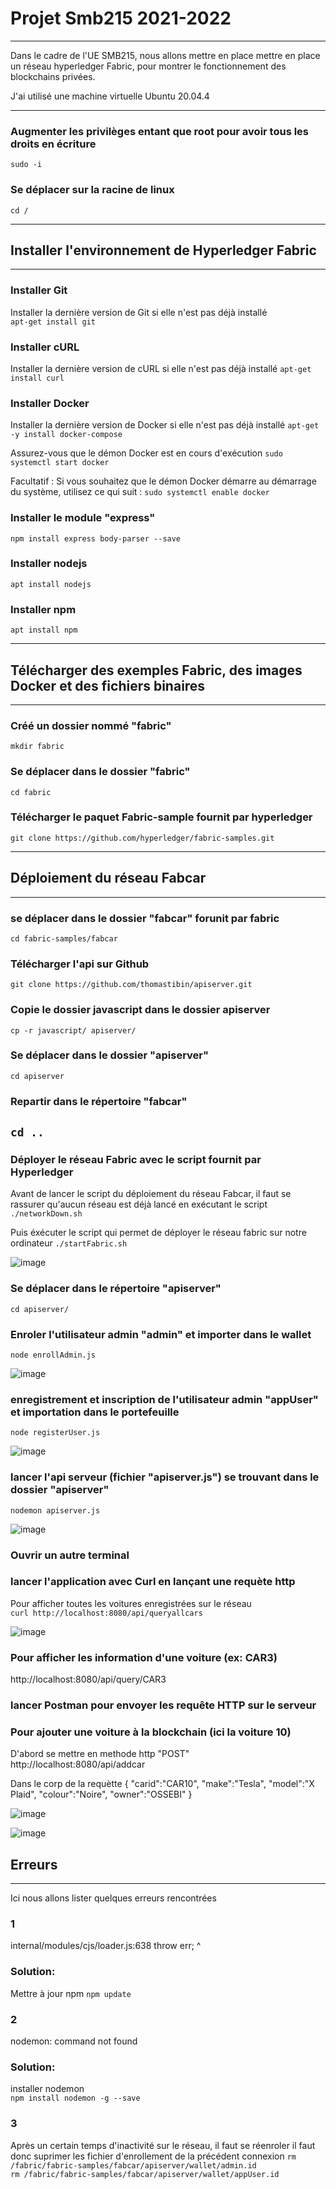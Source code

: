 # Projet Smb215 2021-2022

----------------------------------------

Dans le cadre de l'UE SMB215, nous allons mettre en place mettre en place un réseau hyperledger Fabric, pour montrer le fonctionnement des blockchains privées.

J'ai utilisé une machine virtuelle Ubuntu 20.04.4

--------------------------------------------------------------------

### Augmenter les privilèges entant que root pour avoir tous les droits en écriture 
`sudo -i`

### Se déplacer sur la racine de linux  
`cd /`

--------------------------------------------------------------------
## Installer l'environnement de Hyperledger Fabric
---  

### Installer Git  
Installer la dernière version de Git si elle n'est pas déjà installé  
`apt-get install git`  

### Installer cURL  
Installer la dernière version de cURL si elle n'est pas déjà installé 
`apt-get install curl`   

### Installer Docker     
Installer la dernière version de Docker si elle n'est pas déjà installé 
`apt-get -y install docker-compose`    
  
Assurez-vous que le démon Docker est en cours d'exécution
`sudo systemctl start docker`  
  
Facultatif : Si vous souhaitez que le démon Docker démarre au démarrage du système, utilisez ce qui suit :
`sudo systemctl enable docker`

### Installer le module "express"
`npm install express body-parser --save`

### Installer nodejs
`apt install nodejs`

### Installer npm
`apt install npm`

--------------------------------------------------------------------
## Télécharger des exemples Fabric, des images Docker et des fichiers binaires
---
### Créé un dossier nommé "fabric"    
`mkdir fabric`

### Se déplacer dans le dossier "fabric"  
`cd fabric` 

### Télécharger le paquet Fabric-sample fournit par hyperledger 
`git clone https://github.com/hyperledger/fabric-samples.git`

--------------------------------------------------------------------
## Déploiement du réseau Fabcar
---
### se déplacer dans le dossier "fabcar" forunit par fabric
`cd fabric-samples/fabcar`

### Télécharger l'api sur Github
`git clone https://github.com/thomastibin/apiserver.git`

### Copie le dossier javascript dans le dossier apiserver
`cp -r javascript/ apiserver/`

### Se déplacer dans le dossier "apiserver"
`cd apiserver`

### Repartir dans le répertoire "fabcar"  
`cd ..`  
--------------------------------------------------------------------
### Déployer le réseau Fabric avec le script fournit par Hyperledger   
Avant de lancer le script du déploiement du réseau Fabcar, il faut se rassurer qu'aucun réseau est déjà lancé en exécutant le script 
`./networkDown.sh`

Puis éxécuter le script qui permet de déployer le réseau fabric sur notre ordinateur
`./startFabric.sh`

![image](https://user-images.githubusercontent.com/93784527/172252052-bca2e3b7-41a8-4b6b-a75c-e63a2728e573.png)


### Se déplacer dans le répertoire "apiserver"   
`cd apiserver/`

### Enroler l'utilisateur admin "admin" et importer dans le wallet  
`node enrollAdmin.js`

![image](https://user-images.githubusercontent.com/93784527/172252135-10740179-7945-4e5d-a952-9422743cf0d5.png)


### enregistrement et inscription de l'utilisateur admin "appUser" et importation dans le portefeuille  
`node registerUser.js`

![image](https://user-images.githubusercontent.com/93784527/172252154-69cf77e6-38cd-459c-83af-b63d4a072bee.png)


### lancer l'api serveur (fichier "apiserver.js") se trouvant dans le dossier "apiserver"   
`nodemon apiserver.js`

![image](https://user-images.githubusercontent.com/93784527/172252224-07684434-334d-4e9e-941c-a03227c56777.png)


### Ouvrir un autre terminal

### lancer l'application avec Curl en lançant une requète http  
Pour afficher toutes les voitures enregistrées sur le réseau  
`curl http://localhost:8080/api/queryallcars` 

![image](https://user-images.githubusercontent.com/93784527/172252277-b456865d-08fc-4b20-997a-306153c754f0.png)


### Pour afficher les information d'une voiture (ex: CAR3)
http://localhost:8080/api/query/CAR3


### lancer Postman pour envoyer les requête HTTP sur le serveur 

### Pour ajouter une voiture à la blockchain (ici la voiture 10)   
D'abord se mettre en methode http "POST"
http://localhost:8080/api/addcar

Dans le corp de la requètte
{
    "carid":"CAR10",
    "make":"Tesla",
    "model":"X Plaid",
    "colour":"Noire",
    "owner":"OSSEBI"
}

![image](https://user-images.githubusercontent.com/93784527/172251838-8d59114c-8583-4b2b-829e-d3f8e55b4e07.png)

![image](https://user-images.githubusercontent.com/93784527/172251910-8fd63ed1-a38d-4470-9f39-49c358ba8eb2.png)



## Erreurs 
--------------------------------------------------------------------
Ici nous allons lister quelques erreurs rencontrées 

### 1
internal/modules/cjs/loader.js:638
    throw err;
    ^
### Solution:
Mettre à jour npm
`npm update`

### 2
nodemon: command not found
### Solution:  
installer nodemon  
`npm install nodemon -g --save`  

### 3
Après un certain temps d'inactivité sur le réseau, il faut se réenroler il faut donc suprimer les fichier d'enrollement de la précédent connexion
`rm /fabric/fabric-samples/fabcar/apiserver/wallet/admin.id`  
`rm /fabric/fabric-samples/fabcar/apiserver/wallet/appUser.id` 
